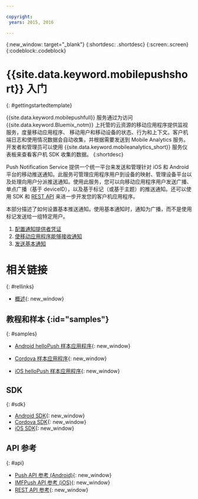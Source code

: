 ```yaml
---

copyright:
 years: 2015, 2016

---
```


{:new_window: target="_blank"}
{:shortdesc: .shortdesc}
{:screen:.screen}
{:codeblock:.codeblock}

# {{site.data.keyword.mobilepushshort}} 入门

{: #gettingstartedtemplate}

{{site.data.keyword.mobilepushfull}} 服务通过为访问 {{site.data.keyword.Bluemix_notm}} 上托管的云资源的移动应用程序提供监视服务，度量移动应用程序、
移动用户和移动设备的状态、行为和上下文。客户机端日志和使用情况数据会自动收集，并根据需要发送到 Mobile Analytics 服务。开发者和管理员可以使用 {{site.data.keyword.mobileanalytics_short}} 服务仪表板来查看客户机 SDK 收集的数据。
{:shortdesc}

Push Notification Service 提供一个统一平台来发送和管理针对 iOS 和 Android 平台的移动推送通知。此服务可管理应用程序用户到设备的映射、管理设备平台以及处理向用户分派推送通知。使用此服务，您可以向移动应用程序用户发送广播、单点广播（基于 deviceID），以及基于标记（或基于主题）的推送通知。还可以使用 SDK 和 [REST API](https://mobile.{DomainName}/imfpushrestapidocs/) 来进一步开发您的客户机应用程序。

本部分描述了如何设置基本推送通知。使用基本通知时，通知为广播，而不是使用标记发送给一组特定用户。

1. [配置通知提供者凭证](t__main_push_config_provider.html)
2. [使移动应用程序能够接收通知](c_enable_push.html)
3. [发送基本通知](t_send_push_notifications.html)

# 相关链接
{: #rellinks}

* [概述](c_overview_push.md){: new_window}

## 教程和样本 {:id="samples"}
{: #samples}
* [Android helloPush 样本应用程序](https://github.com/ibm-bluemix-mobile-services/bms-samples-android-hellopush/){: new_window}
- [Cordova 样本应用程序](https://github.com/ibm-bluemix-mobile-services/bms-samples-cordova-hellopush){: new_window}
* [iOS helloPush 样本应用程序](https://github.com/ibm-bluemix-mobile-services/bms-samples-ios-hellopush/){: new_window}

## SDK
{: #sdk}
* [Android SDK](https://github.com/ibm-bluemix-mobile-services/bms-clientsdk-android-push){: new_window}
* [Cordova SDK](https://github.com/ibm-bluemix-mobile-services/bms-clientsdk-cordova-plugin-push){: new_window}
* [iOS SDK](https://hub.jazz.net/git/bluemixmobilesdk/imf-ios-sdk/archive?revstr=master){: new_window}

## API 参考
{: #api}
* [Push API 参考 (Android)](https://classicdocs.ng.bluemix.net/docs/api/content/api/mobilefirst/android/push-api-doc/overview-summary.html){: new_window}
* [IMFPush API 参考 (iOS)](https://classicdocs.ng.bluemix.net/docs/api/content/api/mobilefirst/ios/IMFPush_api-doc/html/index.html){: new_window}
* [REST API 参考](https://mobile.{DomainName}/imfpushrestapidocs/){: new_window}
